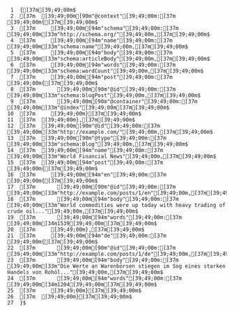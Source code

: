      1	{[37m[39;49;00m$
     2	[37m  [39;49;00m[90m"@context"[39;49;00m:[37m [39;49;00m{[37m[39;49;00m$
     3	[37m     [39;49;00m[94m"schema"[39;49;00m:[37m [39;49;00m[33m"http://schema.org/"[39;49;00m,[37m[39;49;00m$
     4	[37m     [39;49;00m[94m"name"[39;49;00m:[37m [39;49;00m[33m"schema:name"[39;49;00m,[37m[39;49;00m$
     5	[37m     [39;49;00m[94m"body"[39;49;00m:[37m [39;49;00m[33m"schema:articleBody"[39;49;00m,[37m[39;49;00m$
     6	[37m     [39;49;00m[94m"words"[39;49;00m:[37m [39;49;00m[33m"schema:wordCount"[39;49;00m,[37m[39;49;00m$
     7	[37m     [39;49;00m[94m"post"[39;49;00m:[37m [39;49;00m{[37m[39;49;00m$
     8	[37m       [39;49;00m[90m"@id"[39;49;00m:[37m [39;49;00m[33m"schema:blogPost"[39;49;00m,[37m[39;49;00m$
     9	[37m       [39;49;00m[90m"@container"[39;49;00m:[37m [39;49;00m[33m"@index"[39;49;00m[37m[39;49;00m$
    10	[37m     [39;49;00m}[37m[39;49;00m$
    11	[37m  [39;49;00m},[37m[39;49;00m$
    12	[37m  [39;49;00m[90m"@id"[39;49;00m:[37m [39;49;00m[33m"http://example.com/"[39;49;00m,[37m[39;49;00m$
    13	[37m  [39;49;00m[90m"@type"[39;49;00m:[37m [39;49;00m[33m"schema:Blog"[39;49;00m,[37m[39;49;00m$
    14	[37m  [39;49;00m[94m"name"[39;49;00m:[37m [39;49;00m[33m"World Financial News"[39;49;00m,[37m[39;49;00m$
    15	[37m  [39;49;00m[94m"post"[39;49;00m:[37m [39;49;00m{[37m[39;49;00m$
    16	[37m     [39;49;00m[94m"en"[39;49;00m:[37m [39;49;00m{[37m[39;49;00m$
    17	[37m       [39;49;00m[90m"@id"[39;49;00m:[37m [39;49;00m[33m"http://example.com/posts/1/en"[39;49;00m,[37m[39;49;00m$
    18	[37m       [39;49;00m[94m"body"[39;49;00m:[37m [39;49;00m[33m"World commodities were up today with heavy trading of crude oil..."[39;49;00m,[37m[39;49;00m$
    19	[37m       [39;49;00m[94m"words"[39;49;00m:[37m [39;49;00m[34m1539[39;49;00m[37m[39;49;00m$
    20	[37m     [39;49;00m},[37m[39;49;00m$
    21	[37m     [39;49;00m[94m"de"[39;49;00m:[37m [39;49;00m{[37m[39;49;00m$
    22	[37m       [39;49;00m[90m"@id"[39;49;00m:[37m [39;49;00m[33m"http://example.com/posts/1/de"[39;49;00m,[37m[39;49;00m$
    23	[37m       [39;49;00m[94m"body"[39;49;00m:[37m [39;49;00m[33m"Die Werte an Warenbörsen stiegen im Sog eines starken Handels von Rohöl..."[39;49;00m,[37m[39;49;00m$
    24	[37m       [39;49;00m[94m"words"[39;49;00m:[37m [39;49;00m[34m1204[39;49;00m[37m[39;49;00m$
    25	[37m     [39;49;00m}[37m[39;49;00m$
    26	[37m  [39;49;00m}[37m[39;49;00m$
    27	}$
